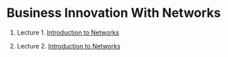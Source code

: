 # Business Innovation With Networks


1. Lecture 1.  [Introduction to Networks](https://imwan.github.io/NetworkCourse/1introduction)

2. Lecture 2.  [Introduction to Networks](https://imwan.github.io/NetworkCourse/2graphtheory)
